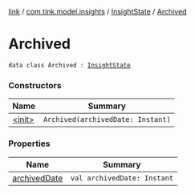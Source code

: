 [link](../../../index.md) / [com.tink.model.insights](../../index.md) / [InsightState](../index.md) / [Archived](./index.md)

# Archived

`data class Archived : `[`InsightState`](../index.md)

### Constructors

| Name | Summary |
|---|---|
| [&lt;init&gt;](-init-.md) | `Archived(archivedDate: Instant)` |

### Properties

| Name | Summary |
|---|---|
| [archivedDate](archived-date.md) | `val archivedDate: Instant` |
